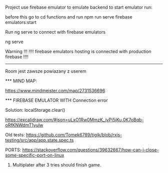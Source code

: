 Project use firebase emulator to emulate backend to start emulator run:

before this go to cd functions and run npm run serve
firebase emulators:start

Run ng serve to connect with firebase emulators

ng serve

Warning !!!
!!!! firebase emulators hosting is connected with production firebase !!!!

****
Room jest zawsze powiazany z userem

*** MIND MAP:

https://www.mindmeister.com/map/2731536696


*** FIREBASE EMULATOR WITH Connection error

Solution: localStorage.clear()


https://excalidraw.com/#json=uLxO1Rw0MmzK_jvPj5jKu,0K7oBqb-oRfKNWdmT1yulw


Old tests:
https://github.com/Tomek6789/tigik/blob/rxjs-testing/src/app/app.state.spec.ts

PORTS:
https://stackoverflow.com/questions/39632667/how-can-i-close-some-specific-port-on-linux


1. Multiplater after 3 tries should finish game.
